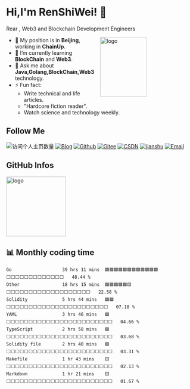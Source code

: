 <!--
**duktig666/duktig666** is a ✨ _special_ ✨ repository because its `README.md` (this file) appears on your GitHub profile.

Here are some ideas to get you started:

- 🔭 I’m currently working on ...
- 🌱 I’m currently learning ...
- 👯 I’m looking to collaborate on ...
- 🤔 I’m looking for help with ...
- 💬 Ask me about ...
- 📫 How to reach me: ...
- 😄 Pronouns: ...
- ⚡ Fun fact: ...

-->



# Hi,I'm RenShiWei! 👋
Rear , Web3 and Blockchain Development Engineers

<img src="https://github-readme-stats-git-masterrstaa-rickstaa.vercel.app/api?username=duktig666&show_icons=true&count_private=true&theme=vue" alt="logo" height="160" align="right" width="50%" />

- 🔭 My position is in **Beijing**, working in **ChainUp**.
- 🌱 I’m currently learning **BlockChain** and **Web3**.
- 💬 Ask me about **Java,Golang,BlockChain,Web3** technology.
- ⚡ Fun fact: 
  - Write technical and life articles.
  - "Hardcore fiction reader".
  - Watch science and technology weekly.

## Follow Me
![访问个人主页数量](https://komarev.com/ghpvc/?username=duktig666&color=green)
[![Blog](https://img.shields.io/badge/-blog（duktig.cn）-c14438?style=flat-square&logo=B&logoColor=white)](https://duktig.cn/)
[![Github](https://img.shields.io/github/followers/duktig666?label=Github&style=social)](https://github.com/duktig666)
[![Gitee](https://img.shields.io/badge/-Gitee-EA4335?style=flat-square&logo=Gitee&logoColor=white)](https://gitee.com/duktig666)
[![CSDN](https://img.shields.io/badge/-CSDN-c14438?style=flat-square&logo=C&logoColor=white)](https://blog.csdn.net/qq_42937522?spm=1000.2115.3001.5343)
[![jianshu](https://img.shields.io/badge/-jianshu-c14438?style=flat-square&logo=简&logoColor=white)](https://www.jianshu.com/u/421632ec0dc8)
[![Email](https://img.shields.io/badge/gmail-ren_shi_wei@qq.com-Green?style=flat-square&logo=Gmail&logoColor=white&link=mailto:ren_shi_wei@qq.com)](mailto:ren_shi_wei@qq.com)

## GitHub Infos
<img src="https://github-profile-trophy.vercel.app/?username=duktig666&theme=flat&column=7" alt="logo" height="160" align="center" style="margin: auto;" />

<!-- <a href="https://github.com/duktig666">
  <img src="https://github-readme-stats-git-masterrstaa-rickstaa.vercel.app/api/top-langs/?username=duktig666&layout=compact&theme=vue" />
</a>

[![Anser's wakatime stats](https://github-readme-stats.vercel.app/api/wakatime?username=duktig666&layout=compact&custom_title=Wakatime%20Stats%20(this%20week))](https://wakatime.com/@duktig666)

[![GitHub Streak](https://github-readme-streak-stats.herokuapp.com/?user=duktig666&theme=vue)](https://github.com/duktig666) -->

## :bar_chart: Monthly coding time

<!--START_SECTION:waka-->

```text
Go                   39 hrs 11 mins  🟩🟩🟩🟩🟩🟩🟩🟩🟩🟩🟩🟩⬜⬜⬜⬜⬜⬜⬜⬜⬜⬜⬜⬜⬜   48.44 %
Other                18 hrs 15 mins  🟩🟩🟩🟩🟩🟨⬜⬜⬜⬜⬜⬜⬜⬜⬜⬜⬜⬜⬜⬜⬜⬜⬜⬜⬜   22.58 %
Solidity             5 hrs 44 mins   🟩🟩⬜⬜⬜⬜⬜⬜⬜⬜⬜⬜⬜⬜⬜⬜⬜⬜⬜⬜⬜⬜⬜⬜⬜   07.10 %
YAML                 3 hrs 46 mins   🟩⬜⬜⬜⬜⬜⬜⬜⬜⬜⬜⬜⬜⬜⬜⬜⬜⬜⬜⬜⬜⬜⬜⬜⬜   04.66 %
TypeScript           2 hrs 58 mins   🟩⬜⬜⬜⬜⬜⬜⬜⬜⬜⬜⬜⬜⬜⬜⬜⬜⬜⬜⬜⬜⬜⬜⬜⬜   03.68 %
Solidity file        2 hrs 40 mins   🟩⬜⬜⬜⬜⬜⬜⬜⬜⬜⬜⬜⬜⬜⬜⬜⬜⬜⬜⬜⬜⬜⬜⬜⬜   03.31 %
Makefile             1 hr 43 mins    🟨⬜⬜⬜⬜⬜⬜⬜⬜⬜⬜⬜⬜⬜⬜⬜⬜⬜⬜⬜⬜⬜⬜⬜⬜   02.13 %
Markdown             1 hr 21 mins    🟨⬜⬜⬜⬜⬜⬜⬜⬜⬜⬜⬜⬜⬜⬜⬜⬜⬜⬜⬜⬜⬜⬜⬜⬜   01.67 %
```

<!--END_SECTION:waka-->

